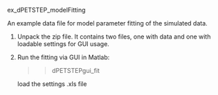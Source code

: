 ex_dPETSTEP_modelFitting

An example data file for model parameter fitting of the simulated data.

1. 	Unpack the zip file. It contains two files, one with data and one with loadable settings for GUI usage.

2. 	Run the fitting via GUI in Matlab:
	
	>> dPETSTEPgui_fit
	
	load the settings .xls file